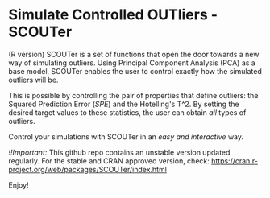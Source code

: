 # Simulate Controlled OUTliers - SCOUTer
(R version)
SCOUTer is a set of functions that open the door towards a new way of 
simulating outliers. Using Principal Component Analysis (PCA) as a base 
model, SCOUTer enables the user to control exactly how the simulated 
outliers will be.

This is possible by controlling the pair of properties that define 
outliers: the Squared Prediction Error (_SPE_) and the Hotelling's T^2. 
By setting the desired target values to these statistics, the user can 
obtain *all* types of outliers.
 
Control your simulations with SCOUTer in an *easy and interactive* way.

*!!Important:* This github repo contains an unstable version updated regularly. For the stable and CRAN approved version, check: https://cran.r-project.org/web/packages/SCOUTer/index.html

Enjoy!

